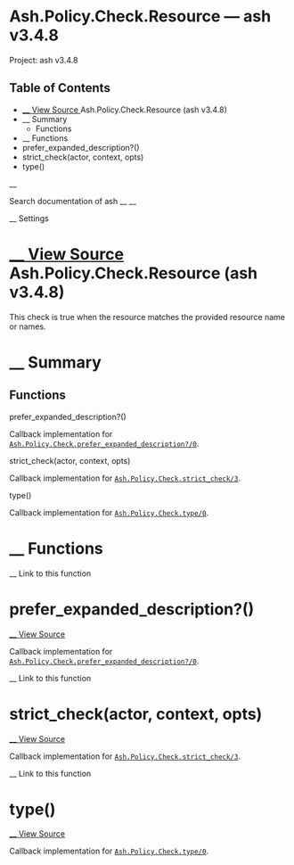 # Ash.Policy.Check.Resource — ash v3.4.8

Project: ash v3.4.8

## Table of Contents

- [ __ View Source ](external_link) Ash.Policy.Check.Resource (ash v3.4.8)
- __ Summary
  - Functions
- __ Functions
- prefer_expanded_description?()
- strict_check(actor, context, opts)
- type()

__

Search documentation of ash __ __

__ Settings

#  [ __ View Source ](external_link) Ash.Policy.Check.Resource (ash v3.4.8)

This check is true when the resource matches the provided resource name or names.

#  __ Summary

##  Functions

prefer_expanded_description?()

Callback implementation for [`Ash.Policy.Check.prefer_expanded_description?/0`](external_link).

strict_check(actor, context, opts)

Callback implementation for [`Ash.Policy.Check.strict_check/3`](external_link).

type()

Callback implementation for [`Ash.Policy.Check.type/0`](external_link).

#  __ Functions

__ Link to this function

# prefer_expanded_description?()

[ __ View Source ](external_link)

Callback implementation for [`Ash.Policy.Check.prefer_expanded_description?/0`](external_link).

__ Link to this function

# strict_check(actor, context, opts)

[ __ View Source ](external_link)

Callback implementation for [`Ash.Policy.Check.strict_check/3`](external_link).

__ Link to this function

# type()

[ __ View Source ](external_link)

Callback implementation for [`Ash.Policy.Check.type/0`](external_link).

